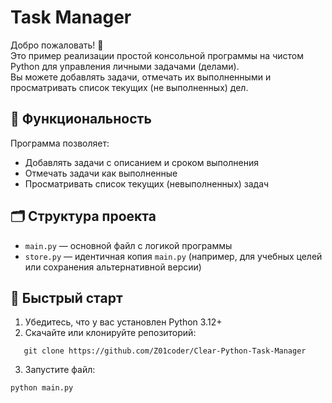 # Task Manager

Добро пожаловать! 👋  
Это пример реализации простой консольной программы на чистом Python для управления личными задачами (делами).  
Вы можете добавлять задачи, отмечать их выполненными и просматривать список текущих (не выполненных) дел.

## 🧠 Функциональность

Программа позволяет:
- Добавлять задачи с описанием и сроком выполнения
- Отмечать задачи как выполненные
- Просматривать список текущих (невыполненных) задач

## 🗂 Структура проекта

- `main.py` — основной файл с логикой программы
- `store.py` — идентичная копия `main.py` (например, для учебных целей или сохранения альтернативной версии)

## 🚀 Быстрый старт

1. Убедитесь, что у вас установлен Python 3.12+
2. Скачайте или клонируйте репозиторий:
```
   git clone https://github.com/Z01coder/Clear-Python-Task-Manager
```
3. Запустите файл:
```
python main.py
``` 
  
